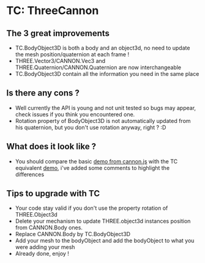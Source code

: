 # TC: ThreeCannon
## The 3 great improvements
 - TC.BodyObject3D is both a body and an object3d, no need to update the mesh position/quaternion at each frame !
 - THREE.Vector3/CANNON.Vec3 and THREE.Quaternion/CANNON.Quaternion are now interchangeable
 - TC.BodyObject3D contain all the information you need in the same place
 
## Is there any cons ?
 - Well currently the API is young and not unit tested so bugs may appear, 
 check issues if you think you encountered one.
 - Rotation property of BodyObject3D is not automatically updated from his quaternion, but you don't use rotation anyway, right ? :D
 
## What does it look like ?
 - You should compare the basic [demo from cannon.js](https://github.com/schteppe/cannon.js/blob/master/examples/threejs.html) 
 with the TC equivalent [demo](https://github.com/gillesdami/TC.js/blob/master/demo/minimal.html), i've added some comments to highlight the differences
 
## Tips to upgrade with TC
 - Your code stay valid if you don't use the property rotation of THREE.Object3d
 - Delete your mechanism to update THREE.object3d instances position from CANNON.Body ones.
 - Replace CANNON.Body by TC.BodyObject3D
 - Add your mesh to the bodyObject and add the bodyObject to what you were adding your mesh
 - Already done, enjoy !